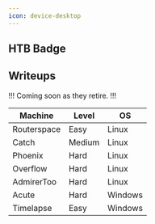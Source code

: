 ```yaml
---
icon: device-desktop
---
```

## HTB Badge
<script src="https://www.hackthebox.eu/badge/78913">
</script>  

## Writeups
!!!
Coming soon as they retire.
!!!

| Machine | Level | OS |
| --- | --- | --- |
| Routerspace | Easy | Linux |
| Catch | Medium | Linux |
| Phoenix | Hard | Linux |
| Overflow | Hard | Linux |
| AdmirerToo | Hard | Linux |
| Acute | Hard | Windows |
| Timelapse | Easy | Windows |
